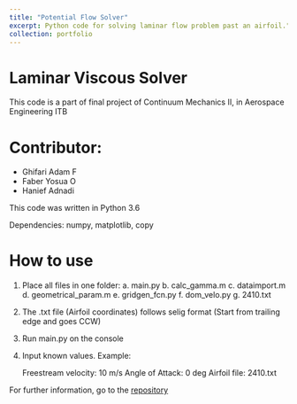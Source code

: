 ```yaml
---
title: "Potential Flow Solver"
excerpt: Python code for solving laminar flow problem past an airfoil."
collection: portfolio
---
```


# Laminar Viscous Solver
This code is a part of final project of Continuum Mechanics II, in Aerospace Engineering ITB

# Contributor:
- Ghifari Adam F
- Faber Yosua O
- Hanief Adnadi

This code was written in Python 3.6

Dependencies: numpy, matplotlib, copy

# How to use
1. Place all files in one folder:
    a. main.py
    b. calc_gamma.m
    c. dataimport.m
    d. geometrical_param.m
    e. gridgen_fcn.py
	f. dom_velo.py
	g. 2410.txt

2. The .txt file (Airfoil coordinates) follows selig format
   (Start from trailing edge and goes CCW)

3. Run main.py on the console 

4. Input known values. Example:

     Freestream velocity: 10 m/s
     Angle of Attack: 0 deg
	 Airfoil file: 2410.txt

For further information, go to the [repository](https://github.com/fazaghifari/PotentialFlow_solver)
